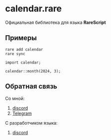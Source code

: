  
# calendar.rare
Официальная библиотека для языка **RareScript**
## Примеры
```
rare add calendar
rare sync
```
```
import calendar;

calendar::month(2024, 3);
```
## Обратная связь 
Со мной: 
1. [discord](https://discord.com/users/932881116006875266)
2. [Telegram](https://t.me/Incassator_0)


С разработчиком языка:
1. [discord](https://discord.com/users/686961276911747113)


